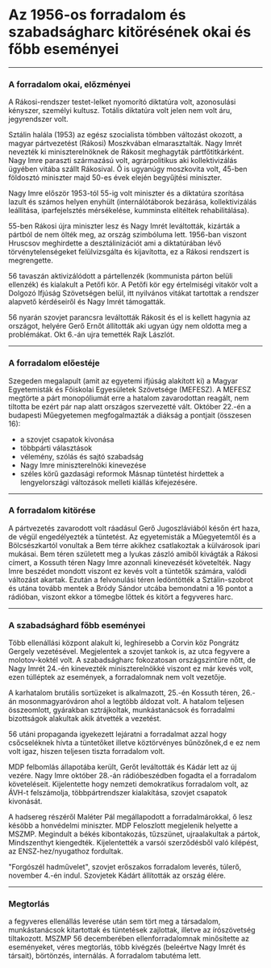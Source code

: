 # Az 1956-os forradalom és szabadságharc kitörésének okai és főbb eseményei
---
### A forradalom okai, előzményei
A Rákosi-rendszer testet-lelket nyomorító diktatúra volt, azonosulási kényszer, személyi kultusz. Totális diktatúra volt jelen nem volt áru, jegyrendszer volt. 

Sztálin halála (1953) az egész szocialista tömbben változást okozott, a magyar pártvezetést (Rákosi) Moszkvában elmarasztalták. Nagy Imrét nevezték ki miniszterelnöknek de Rákosit meghagyták pártfőtitkárként. Nagy Imre paraszti származású volt, agrárpolitikus aki kollektivizálás ügyében vitába szállt Rákosival. Ő is ugyanúgy moszkovita volt, 45-ben földosztó miniszter majd 50-es évek elején begyűjtési miniszter.

Nagy Imre először 1953-tól 55-ig volt miniszter és a diktatúra szorítása lazult és számos helyen enyhült (internálótáborok bezárása, kollektivizálás leállítása, iparfejelsztés mérsékelése, kumminsta elítéltek rehabilitálása). 

55-ben Rákosi újra miniszter lesz és Nagy Imrét leváltották, kizárták a pártból de nem ölték meg, az ország szimbóluma lett. 1956-ban viszont Hruscsov meghirdette a desztálinizációt ami a diktatúrában lévő törvénytelenségeket felülvizsgálta és kijavította, ez a Rákosi rendszert is megrengette.

56 tavaszán aktivizálódott a pártellenzék (kommunista párton belüli ellenzék) és kialakult a Petőfi kör. A Petőfi kör egy értelmiségi vitakör volt a Dolgozó Ifjúság Szövetségen belül, itt nyilvános vitákat tartottak a rendszer alapvető kérdéseiről és Nagy Imrét támogatták.

56 nyarán szovjet parancsra leváltották Rákosit és el is kellett hagynia az országot, helyére Gerő Ernőt állították aki ugyan úgy nem oldotta meg a problémákat. Okt 6.-án ujra temették Rajk Lászlót.
***
### A forradalom előestéje
Szegeden megalapult (amit az egyetemi ifjúság alakított ki) a Magyar Egyetemisták és Főiskolai Egyesületek Szövetsége (MEFESZ). A MEFESZ megtörte a párt monopóliumát erre a hatalom zavarodottan reagált, nem tiltotta be ezért pár nap alatt országos szervezetté vált. Október 22.-én a budapesti Műegyetemen megfogalmazták a diákság a pontjait (összesen 16):
- a szovjet csapatok kivonása
- többpárti választások
- vélemény, szólás és sajtó szabadság
- Nagy Imre miniszterelnöki kinevezése
- széles körű gazdasági reformok
Másnap tüntetést hirdettek a lengyelországi változások melleti kiállás kifejezésére.
***
### A forradalom kitörése
A pártvezetés zavarodott volt ráadásul Gerő Jugoszláviából későn ért haza, de végül engedélyezték a tüntetést. Az egyetemisták a Műegyetemtől és a Bölcsészkartól vonultak a Bem térre akikhez csatlakoztak a külvárosok ipari mukásai. Bem téren született meg a lyukas zászló amiből kivágták a Rákosi címert, a Kossuth téren Nagy Imre azonnali kinevezését követelték. Nagy Imre beszédet mondott viszont ez kevés volt a tüntetők számára, valódi változást akartak. Ezután a felvonulási téren ledöntötték a Sztálin-szobrot és utána tovább mentek a Bródy Sándor utcába bemondatni a 16 pontot a rádióban, viszont ekkor a tömegbe lőttek és kitört a fegyveres harc.
***
### A szabadsághard főbb eseményei
Több ellenállási központ alakult ki, leghíresebb a Corvin köz Pongrátz Gergely vezetésével. Megjelentek a szovjet tankok is, az utca fegyvere a molotov-koktél volt.
A szabadságharc fokozatosan országszintűre nőtt, de Nagy Imrét 24.-én kinevezték miniszterelnökké viszont ez már kevés volt, ezen túlléptek az események, a forradalomnak nem volt vezetője. 

A karhatalom brutális sortüzeket is alkalmazott, 25.-én Kossuth téren, 26.-án mosonmagyaróváron ahol a legtöbb áldozat volt. A hatalom teljesen összeomlott, gyárakban sztrájkoltak, munkástanácsok és forradalmi bizottságok alakultak akik átvették a vezetést.

56 utáni propaganda igyekezett lejáratni a forradalmat azzal hogy csőcseléknek hívta a tüntetőket illetve köztörvényes bűnözőnek,d e ez nem volt igaz, hiszen teljesen tiszta forradalom volt. 

MDP felbomlás állapotába került, Gerőt leváltották és Kádár lett az új vezére. Nagy Imre október 28.-án rádióbeszédben fogadta el a forradalom követeléseit. Kijelentette hogy nemzeti demokratikus forradalom volt, az ÁVH-t felszámolja, többpártrendszer kialakítása, szovjet csapatok kivonását.

A hadsereg részéről Maléter Pál megállapodott a forradalmárokkal, ő lesz késöbb a honvédelmi miniszter. MDP Feloszlott megjelenik helyette a MSZMP. Megindult a békés kibontakozás, tűzszünet, ujraalakultak a pártok, Mindszenthyt kiengedték. Kijelentették a varsói szerződésből való kilépést, az ENSZ-hez/nyugathoz fordultak.

"Forgószél hadművelet", szovjet erőszakos forradalom leverés, túlerő, november 4.-én indul. Szovjetek Kádárt állították az ország élére.
***
### Megtorlás
a fegyveres ellenállás leverése után sem tört meg a társadalom, munkástanácsok kitartottak és tüntetések zajlottak, illetve az írószövetség tiltakozott. MSZMP 56 decemberében ellenforradalomnak minősítette az eseményeket, véres megtorlás, több kivégzés (beleértve Nagy Imrét és társait), börtönzés, internálás. A forradalom tabutéma lett.